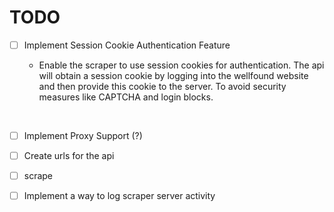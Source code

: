 # TODO

- [ ] Implement Session Cookie Authentication Feature

  - Enable the scraper to use session cookies for authentication. The api will obtain a session cookie by logging into the wellfound website and then provide this cookie to the server. To avoid security measures like CAPTCHA and login blocks.

&nbsp;
- [ ] Implement Proxy Support (?)

- [ ] Create urls for the api

- [ ] scrape

- [ ] Implement a way to log scraper server activity

